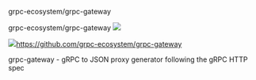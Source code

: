 grpc-ecosystem/grpc-gateway

grpc-ecosystem/grpc-gateway
![](../_resources/ef7f0ffd19512856fa33b3775aab4c3a.png)

![](../_resources/8e7c4882d6ca034f0e14355cbae1d8f9.png)https://github.com/grpc-ecosystem/grpc-gateway

grpc-gateway - gRPC to JSON proxy generator following the gRPC HTTP spec